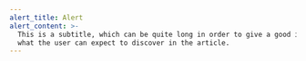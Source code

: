 ```yaml
---
alert_title: Alert
alert_content: >-
  This is a subtitle, which can be quite long in order to give a good idea of
  what the user can expect to discover in the article.
---
```


